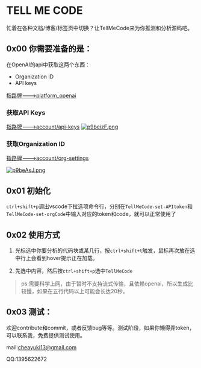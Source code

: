 # TELL ME CODE
忙着在各种文档/博客/标签页中切换？让TellMeCode来为你推测和分析源码吧。

## 0x00 你需要准备的是：
在OpenAI的api中获取这两个东西：
- Organization ID
- API keys

[指路牌--->platform_openai](https://platform.openai.com/account)
### 获取API Keys
[指路牌--->account/api-keys](https://platform.openai.com/account/api-keys)
[![p9beizF.png](https://s1.ax1x.com/2023/05/25/p9beizF.png)](https://imgse.com/i/p9beizF)

### 获取Organization ID
[指路牌--->account/org-settings](https://platform.openai.com/account/org-settings)

[![p9beAsJ.png](https://s1.ax1x.com/2023/05/25/p9beAsJ.png)](https://imgse.com/i/p9beAsJ)

## 0x01 初始化
`ctrl+shift+p`调出vscode下拉选项命令行，分别在`TellMeCode-set-APItoken`和`TellMeCode-set-orgCode`中输入对应的token和code，就可以正常使用了

## 0x02 使用方式
1. 光标选中你要分析的代码块或某几行，按`ctrl+shift+t`触发，鼠标再次放在选中行上会看到hover提示正在加载。

2. 先选中内容，然后按`ctrl+shift+p`选中`TellMeCode`

> ps:需要科学上网，由于暂时不支持流式传输，且依赖openai，所以生成比较慢，如果在五行代码以上可能会长达20秒。

## 0x03 测试：
欢迎contribute和commit，或者反馈bug等等。测试阶段，如果你懒得弄token，可以联系我，免费提供测试使用。

mail:cheayuki13@gmail.com

QQ:1395622672